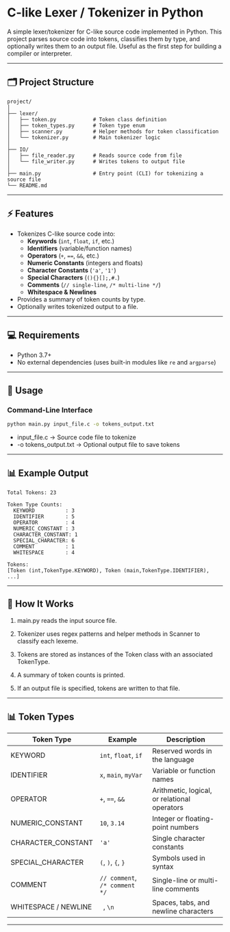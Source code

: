# C-like Lexer / Tokenizer in Python

A simple lexer/tokenizer for C-like source code implemented in Python. This project parses source code into tokens, classifies them by type, and optionally writes them to an output file. Useful as the first step for building a compiler or interpreter.

---

## 🗂 Project Structure

```
project/
│
├── lexer/
│   ├── token.py            # Token class definition
│   ├── token_types.py      # Token type enum
│   ├── scanner.py          # Helper methods for token classification
│   └── tokenizer.py        # Main tokenizer logic
│
├── IO/
│   ├── file_reader.py      # Reads source code from file
│   └── file_writer.py      # Writes tokens to output file
│
├── main.py                 # Entry point (CLI) for tokenizing a source file
└── README.md
```
---

## ⚡ Features

- Tokenizes C-like source code into:
  - **Keywords** (`int`, `float`, `if`, etc.)
  - **Identifiers** (variable/function names)
  - **Operators** (`+`, `==`, `&&`, etc.)
  - **Numeric Constants** (integers and floats)
  - **Character Constants** (`'a'`, `'1'`)
  - **Special Characters** (`(){}[];,#.`)
  - **Comments** (`// single-line`, `/* multi-line */`)
  - **Whitespace & Newlines**
- Provides a summary of token counts by type.
- Optionally writes tokenized output to a file.

---

## 💻 Requirements

- Python 3.7+
- No external dependencies (uses built-in modules like `re` and `argparse`)

---

## 🚀 Usage

### Command-Line Interface

```bash
python main.py input_file.c -o tokens_output.txt
```
- input_file.c → Source code file to tokenize
- -o tokens_output.txt → Optional output file to save tokens
---

## 📊 Example Output

```
Total Tokens: 23

Token Type Counts:
  KEYWORD          : 3
  IDENTIFIER       : 5
  OPERATOR         : 4
  NUMERIC_CONSTANT : 3
  CHARACTER_CONSTANT: 1
  SPECIAL_CHARACTER: 6
  COMMENT          : 1
  WHITESPACE       : 4

Tokens:
[Token (int,TokenType.KEYWORD), Token (main,TokenType.IDENTIFIER), ...]
```
---

## 🔧 How It Works

1. main.py reads the input source file.

2. Tokenizer uses regex patterns and helper methods in Scanner to classify each lexeme.

3. Tokens are stored as instances of the Token class with an associated TokenType.

4. A summary of token counts is printed.

5. If an output file is specified, tokens are written to that file.

---

## 📊 Token Types

| Token Type            | Example                  | Description                               |
|-----------------------|-------------------------|-------------------------------------------|
| KEYWORD               | `int`, `float`, `if`     | Reserved words in the language            |
| IDENTIFIER            | `x`, `main`, `myVar`     | Variable or function names                |
| OPERATOR              | `+`, `==`, `&&`          | Arithmetic, logical, or relational operators |
| NUMERIC_CONSTANT      | `10`, `3.14`             | Integer or floating-point numbers        |
| CHARACTER_CONSTANT    | `'a'`                    | Single character constants                |
| SPECIAL_CHARACTER     | `(`, `)`, `{`, `}`       | Symbols used in syntax                     |
| COMMENT               | `// comment`, `/* comment */` | Single-line or multi-line comments    |
| WHITESPACE / NEWLINE  | ` `, `\n`                | Spaces, tabs, and newline characters     |

---